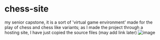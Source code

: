 # chess-site
my senior capstone, it is a sort of 'virtual game environment' made for the play of chess and chess like variants; as I made the project through a hosting site, I have just copied the source files (may add link later) 
![image](https://github.com/geckigami/chess-site/assets/124421987/84261ebb-2e2d-4c06-9389-1af7422bd037)


